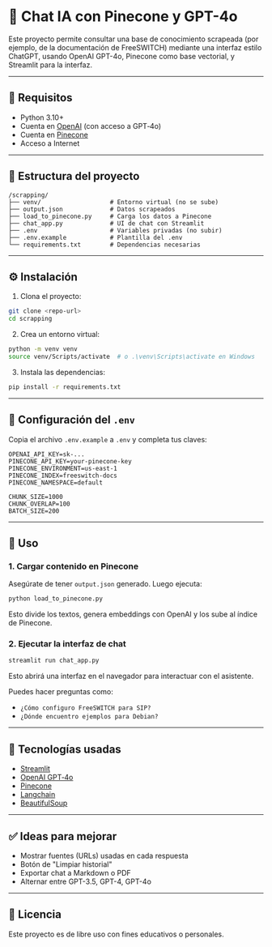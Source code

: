 # 🤖 Chat IA con Pinecone y GPT-4o

Este proyecto permite consultar una base de conocimiento scrapeada (por ejemplo, de la documentación de FreeSWITCH) mediante una interfaz estilo ChatGPT, usando OpenAI GPT-4o, Pinecone como base vectorial, y Streamlit para la interfaz.

---

## 🧱 Requisitos

- Python 3.10+
- Cuenta en [OpenAI](https://platform.openai.com/signup) (con acceso a GPT‑4o)
- Cuenta en [Pinecone](https://www.pinecone.io/start/)
- Acceso a Internet

---

## 📁 Estructura del proyecto

```
/scrapping/
├── venv/                   # Entorno virtual (no se sube)
├── output.json             # Datos scrapeados
├── load_to_pinecone.py     # Carga los datos a Pinecone
├── chat_app.py             # UI de chat con Streamlit
├── .env                    # Variables privadas (no subir)
├── .env.example            # Plantilla del .env
└── requirements.txt        # Dependencias necesarias
```

---

## ⚙️ Instalación

1. Clona el proyecto:

```bash
git clone <repo-url>
cd scrapping
```

2. Crea un entorno virtual:

```bash
python -m venv venv
source venv/Scripts/activate  # o .\venv\Scripts\activate en Windows
```

3. Instala las dependencias:

```bash
pip install -r requirements.txt
```

---

## 🔐 Configuración del `.env`

Copia el archivo `.env.example` a `.env` y completa tus claves:

```env
OPENAI_API_KEY=sk-...
PINECONE_API_KEY=your-pinecone-key
PINECONE_ENVIRONMENT=us-east-1
PINECONE_INDEX=freeswitch-docs
PINECONE_NAMESPACE=default

CHUNK_SIZE=1000
CHUNK_OVERLAP=100
BATCH_SIZE=200
```

---

## 🧪 Uso

### 1. Cargar contenido en Pinecone

Asegúrate de tener `output.json` generado. Luego ejecuta:

```bash
python load_to_pinecone.py
```

Esto divide los textos, genera embeddings con OpenAI y los sube al índice de Pinecone.

### 2. Ejecutar la interfaz de chat

```bash
streamlit run chat_app.py
```

Esto abrirá una interfaz en el navegador para interactuar con el asistente.

Puedes hacer preguntas como:

- `¿Cómo configuro FreeSWITCH para SIP?`
- `¿Dónde encuentro ejemplos para Debian?`

---

## 🧠 Tecnologías usadas

- [Streamlit](https://streamlit.io/)
- [OpenAI GPT‑4o](https://platform.openai.com/docs/models/gpt-4o)
- [Pinecone](https://www.pinecone.io/)
- [Langchain](https://www.langchain.com/)
- [BeautifulSoup](https://www.crummy.com/software/BeautifulSoup/)

---

## ✅ Ideas para mejorar

- Mostrar fuentes (URLs) usadas en cada respuesta
- Botón de "Limpiar historial"
- Exportar chat a Markdown o PDF
- Alternar entre GPT-3.5, GPT-4, GPT-4o

---

## 📜 Licencia

Este proyecto es de libre uso con fines educativos o personales.
